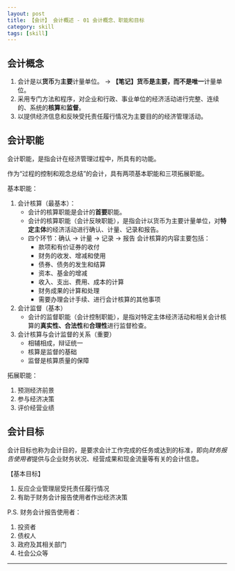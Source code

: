 ```yaml
---
layout: post
title: 【会计】 会计概述 - 01 会计概念、职能和目标
category: skill
tags: [skill]
---
```


## 会计概念

1. 会计是以**货币**为**主要**计量单位。 →  **【笔记】**货币是主要，而**不是唯一**计量单位。
2. 采用专门方法和程序，对企业和行政、事业单位的经济活动进行完整、连续的、系统的**核算**和**监督**。
3. 以提供经济信息和反映受托责任履行情况为主要目的的经济管理活动。

## 会计职能

会计职能，是指会计在经济管理过程中，所具有的功能。

作为“过程的控制和观念总结”的会计，具有两项基本职能和三项拓展职能。

基本职能：
1. 会计核算（最基本）：
    - 会计的核算职能是会计的**首要**职能。
    - 会计的核算职能（会计反映职能），是指会计以货币为主要计量单位，对**特定主体**的经济活动进行确认、计量、记录和报告。
    - 四个环节：确认 → 计量 → 记录 → 报告
    会计核算的内容主要包括：
        - 款项和有价证券的收付
        - 财务的收发、增减和使用
        - 债券、债务的发生和结算
        - 资本、基金的增减
        - 收入、支出、费用、成本的计算
        - 财务成果的计算和处理
        - 需要办理会计手续、进行会计核算的其他事项
2. 会计监督（基本）
    - 会计的监督职能（会计控制职能），是指对特定主体经济活动和相关会计核算的**真实性、合法性**和**合理性**进行监督检查。
3. 会计核算与会计监督的关系（重要）
    - 相辅相成，辩证统一
    - 核算是监督的基础
    - 监督是核算质量的保障

拓展职能：
1. 预测经济前景
2. 参与经济决策
3. 评价经营业绩

## 会计目标

会计目标也称为会计目的，是要求会计工作完成的任务或达到的标准，即向*财务报告使用者*提供与企业财务状况、经营成果和现金流量等有关的会计信息。

【基本目标】
1. 反应企业管理层受托责任履行情况
2. 有助于财务会计报告使用者作出经济决策

P.S. 财务会计报告使用者：
1. 投资者
2. 债权人
3. 政府及其相关部门
4. 社会公众等

---